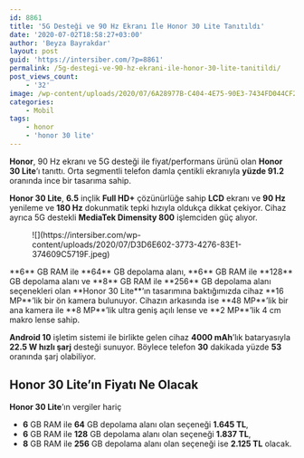 ```yaml
---
id: 8861
title: '5G Desteği ve 90 Hz Ekranı İle Honor 30 Lite Tanıtıldı'
date: '2020-07-02T18:58:27+03:00'
author: 'Beyza Bayrakdar'
layout: post
guid: 'https://intersiber.com/?p=8861'
permalink: /5g-destegi-ve-90-hz-ekrani-ile-honor-30-lite-tanitildi/
post_views_count:
    - '32'
image: /wp-content/uploads/2020/07/6A28977B-C404-4E75-90E3-7434FD044CF2.jpeg
categories:
    - Mobil
tags:
    - honor
    - 'honor 30 lite'
---
```


**Honor**, 90 Hz ekranı ve 5G desteği ile fiyat/performans ürünü olan **Honor 30 Lite**‘ı tanıttı. Orta segmentli telefon damla çentikli ekranıyla **yüzde 91.2** oranında ince bir tasarıma sahip.

**Honor 30 Lite**, **6.5** inçlik **Full HD+** çözünürlüğe sahip **LCD** ekranı ve **90 Hz** yenileme ve **180 Hz** dokunmatik tepki hızıyla oldukça dikkat çekiyor. Cihaz ayrıca 5G destekli **MediaTek Dimensity 800** işlemciden güç alıyor.

<figure class="wp-block-image size-large">![](https://intersiber.com/wp-content/uploads/2020/07/D3D6E602-3773-4276-83E1-374609C5719F.jpeg)</figure>**6** GB RAM ile **64** GB depolama alanı, **6** GB RAM ile **128** GB depolama alanı ve **8** GB RAM ile **256** GB depolama alanı seçenekleri olan **Honor 30 Lite**‘ın tasarımına baktığımızda cihaz **16 MP**’lik bir ön kamera bulunuyor. Cihazın arkasında ise **48 MP**’lik bir ana kamera ile **8 MP**’lik ultra geniş açılı lense ve **2 MP**’lik 4 cm makro lense sahip.

**Android 10** işletim sistemi ile birlikte gelen cihaz **4000 mAh**’lık bataryasıyla **22.5 W hızlı şarj** desteği sunuyor. Böylece telefon **30** dakikada yüzde **53** oranında şarj olabiliyor.

## Honor 30 Lite’ın Fiyatı Ne Olacak

**Honor 30 Lite**’ın vergiler hariç

- **6** GB RAM ile **64** GB depolama alanı olan seçeneği **1.645 TL**,
- **6** GB RAM ile **128** GB depolama alanı olan seçeneği **1.837 TL**,
- **8** GB RAM ile **256** GB depolama alanı olan seçeneği ise **2.125 TL** olacak.